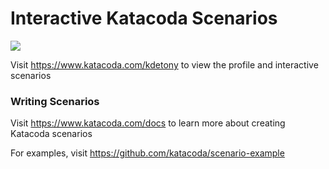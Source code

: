 # Interactive Katacoda Scenarios

[![](http://shields.katacoda.com/katacoda/kdetony/count.svg)](https://www.katacoda.com/kdetony "Get your profile on Katacoda.com")

Visit https://www.katacoda.com/kdetony to view the profile and interactive scenarios

### Writing Scenarios
Visit https://www.katacoda.com/docs to learn more about creating Katacoda scenarios

For examples, visit https://github.com/katacoda/scenario-example
